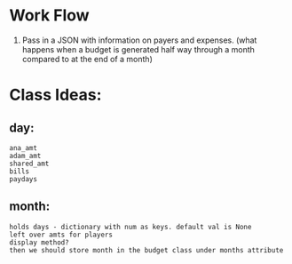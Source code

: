 # Work Flow
1. Pass in a JSON with information on payers and expenses. (what happens when a budget is generated half way through a month compared to at the end of a month)

# Class Ideas:

## day:
    ana_amt
    adam_amt
    shared_amt
    bills
    paydays
## month:
    holds days - dictionary with num as keys. default val is None
    left over amts for players
    display method?
    then we should store month in the budget class under months attribute
